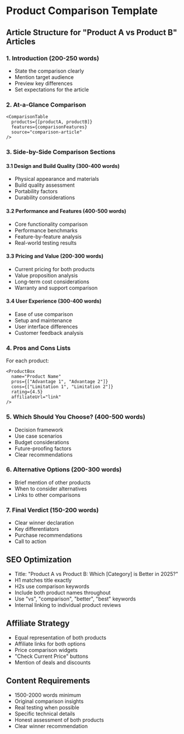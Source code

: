 # Product Comparison Template

## Article Structure for "Product A vs Product B" Articles

### 1. Introduction (200-250 words)
- State the comparison clearly
- Mention target audience
- Preview key differences
- Set expectations for the article

### 2. At-a-Glance Comparison
```mdx
<ComparisonTable
  products={[productA, productB]}
  features={comparisonFeatures}
  source="comparison-article"
/>
```

### 3. Side-by-Side Comparison Sections

#### 3.1 Design and Build Quality (300-400 words)
- Physical appearance and materials
- Build quality assessment
- Portability factors
- Durability considerations

#### 3.2 Performance and Features (400-500 words)
- Core functionality comparison
- Performance benchmarks
- Feature-by-feature analysis
- Real-world testing results

#### 3.3 Pricing and Value (200-300 words)
- Current pricing for both products
- Value proposition analysis
- Long-term cost considerations
- Warranty and support comparison

#### 3.4 User Experience (300-400 words)
- Ease of use comparison
- Setup and maintenance
- User interface differences
- Customer feedback analysis

### 4. Pros and Cons Lists
For each product:
```mdx
<ProductBox
  name="Product Name"
  pros={["Advantage 1", "Advantage 2"]}
  cons={["Limitation 1", "Limitation 2"]}
  rating={4.5}
  affiliateUrl="link"
/>
```

### 5. Which Should You Choose? (400-500 words)
- Decision framework
- Use case scenarios
- Budget considerations
- Future-proofing factors
- Clear recommendations

### 6. Alternative Options (200-300 words)
- Brief mention of other products
- When to consider alternatives
- Links to other comparisons

### 7. Final Verdict (150-200 words)
- Clear winner declaration
- Key differentiators
- Purchase recommendations
- Call to action

## SEO Optimization
- Title: "Product A vs Product B: Which [Category] is Better in 2025?"
- H1 matches title exactly
- H2s use comparison keywords
- Include both product names throughout
- Use "vs", "comparison", "better", "best" keywords
- Internal linking to individual product reviews

## Affiliate Strategy
- Equal representation of both products
- Affiliate links for both options
- Price comparison widgets
- "Check Current Price" buttons
- Mention of deals and discounts

## Content Requirements
- 1500-2000 words minimum
- Original comparison insights
- Real testing when possible
- Specific technical details
- Honest assessment of both products
- Clear winner recommendation